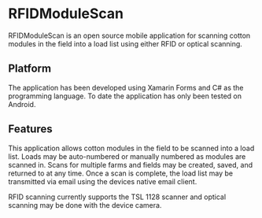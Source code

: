 # RFIDModuleScan
RFIDModuleScan is an open source mobile application for scanning cotton modules in the field into a load list using either RFID or optical scanning.

## Platform
The application has been developed using Xamarin Forms and C# as the programming language.  To date the application has only been tested on Android.  

## Features
This application allows cotton modules in the field to be scanned into a load list.   Loads may be auto-numbered or manually numbered as modules are scanned in.  Scans for multiple farms and fields may be created, saved, and returned to at any time.  Once a scan is complete, the load list may be transmitted via email using the devices native email client.  

RFID scanning currently supports the TSL 1128 scanner and optical scanning may be done with the device camera.
